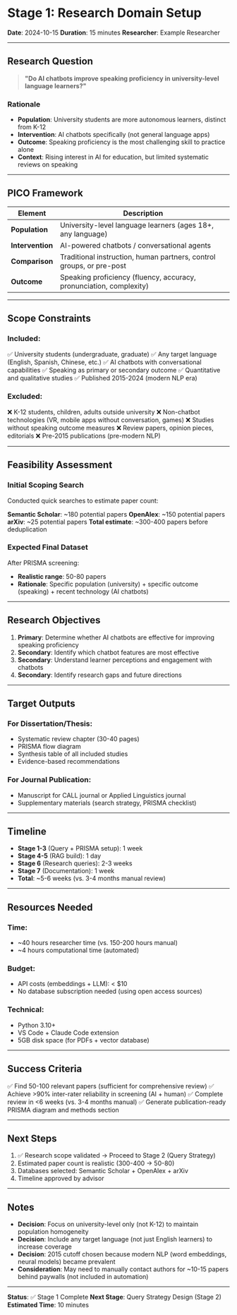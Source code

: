 # Stage 1: Research Domain Setup
**Date**: 2024-10-15
**Duration**: 15 minutes
**Researcher**: Example Researcher

---

## Research Question

> **"Do AI chatbots improve speaking proficiency in university-level language learners?"**

### Rationale
- **Population**: University students are more autonomous learners, distinct from K-12
- **Intervention**: AI chatbots specifically (not general language apps)
- **Outcome**: Speaking proficiency is the most challenging skill to practice alone
- **Context**: Rising interest in AI for education, but limited systematic reviews on speaking

---

## PICO Framework

| Element | Description |
|---------|-------------|
| **Population** | University-level language learners (ages 18+, any language) |
| **Intervention** | AI-powered chatbots / conversational agents |
| **Comparison** | Traditional instruction, human partners, control groups, or pre-post |
| **Outcome** | Speaking proficiency (fluency, accuracy, pronunciation, complexity) |

---

## Scope Constraints

### Included:
✅ University students (undergraduate, graduate)
✅ Any target language (English, Spanish, Chinese, etc.)
✅ AI chatbots with conversational capabilities
✅ Speaking as primary or secondary outcome
✅ Quantitative and qualitative studies
✅ Published 2015-2024 (modern NLP era)

### Excluded:
❌ K-12 students, children, adults outside university
❌ Non-chatbot technologies (VR, mobile apps without conversation, games)
❌ Studies without speaking outcome measures
❌ Review papers, opinion pieces, editorials
❌ Pre-2015 publications (pre-modern NLP)

---

## Feasibility Assessment

### Initial Scoping Search
Conducted quick searches to estimate paper count:

**Semantic Scholar**: ~180 potential papers
**OpenAlex**: ~150 potential papers
**arXiv**: ~25 potential papers
**Total estimate**: ~300-400 papers before deduplication

### Expected Final Dataset
After PRISMA screening:
- **Realistic range**: 50-80 papers
- **Rationale**: Specific population (university) + specific outcome (speaking) + recent technology (AI chatbots)

---

## Research Objectives

1. **Primary**: Determine whether AI chatbots are effective for improving speaking proficiency
2. **Secondary**: Identify which chatbot features are most effective
3. **Secondary**: Understand learner perceptions and engagement with chatbots
4. **Secondary**: Identify research gaps and future directions

---

## Target Outputs

### For Dissertation/Thesis:
- Systematic review chapter (30-40 pages)
- PRISMA flow diagram
- Synthesis table of all included studies
- Evidence-based recommendations

### For Journal Publication:
- Manuscript for CALL journal or Applied Linguistics journal
- Supplementary materials (search strategy, PRISMA checklist)

---

## Timeline

- **Stage 1-3** (Query + PRISMA setup): 1 week
- **Stage 4-5** (RAG build): 1 day
- **Stage 6** (Research queries): 2-3 weeks
- **Stage 7** (Documentation): 1 week
- **Total**: ~5-6 weeks (vs. 3-4 months manual review)

---

## Resources Needed

### Time:
- ~40 hours researcher time (vs. 150-200 hours manual)
- ~4 hours computational time (automated)

### Budget:
- API costs (embeddings + LLM): < $10
- No database subscription needed (using open access sources)

### Technical:
- Python 3.10+
- VS Code + Claude Code extension
- 5GB disk space (for PDFs + vector database)

---

## Success Criteria

✅ Find 50-100 relevant papers (sufficient for comprehensive review)
✅ Achieve >90% inter-rater reliability in screening (AI + human)
✅ Complete review in <6 weeks (vs. 3-4 months manual)
✅ Generate publication-ready PRISMA diagram and methods section

---

## Next Steps

1. ✅ Research scope validated → Proceed to Stage 2 (Query Strategy)
2. Estimated paper count is realistic (300-400 → 50-80)
3. Databases selected: Semantic Scholar + OpenAlex + arXiv
4. Timeline approved by advisor

---

## Notes

- **Decision**: Focus on university-level only (not K-12) to maintain population homogeneity
- **Decision**: Include any target language (not just English learners) to increase coverage
- **Decision**: 2015 cutoff chosen because modern NLP (word embeddings, neural models) became prevalent
- **Consideration**: May need to manually contact authors for ~10-15 papers behind paywalls (not included in automation)

---

**Status**: ✅ Stage 1 Complete
**Next Stage**: Query Strategy Design (Stage 2)
**Estimated Time**: 10 minutes
